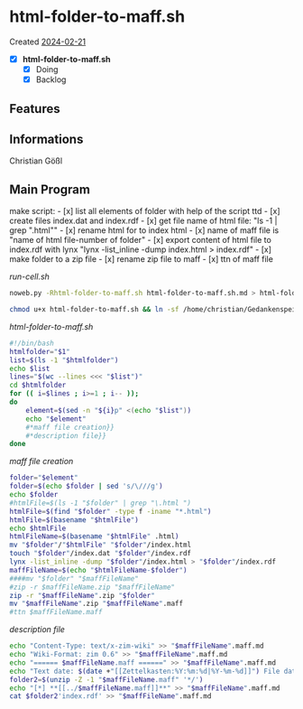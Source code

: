 # html-folder-to-maff.sh
Created [2024-02-21](2024-02-21)

- [X] **html-folder-to-maff.sh**
    - [X] Doing
    - [X] Backlog

## Features



## Informations
 Christian Gößl
## Main Program

make script:
    - [x] list all elements of folder with help of the script ttd
    - [x] create files index.dat and index.rdf
    - [x] get file name of html file: "ls -1 | grep "\.html""
    - [x] rename html for to index html
    - [x] name of maff file is "name of html file-number of folder"
    - [x] export content of html file to index.rdf with lynx "lynx -list_inline -dump index.html > index.rdf"
    - [x] make folder to a zip file
    - [x] rename zip file to maff
    - [x] ttn of maff file


*run-cell.sh*
```bash
noweb.py -Rhtml-folder-to-maff.sh html-folder-to-maff.sh.md > html-folder-to-maff.sh && echo 'fertig' 
```


```bash
chmod u+x html-folder-to-maff.sh && ln -sf /home/christian/Gedankenspeicher/Gedankenspeicherwiki/CodeFabrik/Gedankenspeicher-Coding/html-folder-to-maff.sh ~/.local/bin/html-folder-to-maff.sh && echo 'fertig'
 ```

*html-folder-to-maff.sh*
```bash
#!/bin/bash
htmlfolder="$1"
list=$(ls -1 "$htmlfolder")
echo $list
lines="$(wc --lines <<< "$list")"
cd $htmlfolder
for (( i=$lines ; i>=1 ; i-- ));
do
	element=$(sed -n "${i}p" <(echo "$list"))
	echo "$element"
    #*maff file creation}}
    #*description file}}
done
```


*maff file creation*
```bash
folder="$element"
folder=$(echo $folder | sed 's/\///g')
echo $folder
#htmlFile=$(ls -1 "$folder" | grep "\.html ")
htmlFile=$(find "$folder" -type f -iname "*.html")
htmlFile=$(basename "$htmlFile")
echo $htmlFile
htmlFileName=$(basename "$htmlFile" .html)
mv "$folder"/"$htmlFile" "$folder"/index.html
touch "$folder"/index.dat "$folder"/index.rdf
lynx -list_inline -dump "$folder"/index.html > "$folder"/index.rdf
maffFileName=$(echo "$htmlFileName-$folder")
####mv "$folder" "$maffFileName"
#zip -r $maffFileName.zip "$maffFileName"
zip -r "$maffFileName".zip "$folder"
mv "$maffFileName".zip "$maffFileName".maff
#ttn $maffFileName.maff
```


*description file*
```bash
echo "Content-Type: text/x-zim-wiki" >> "$maffFileName".maff.md
echo "Wiki-Format: zim 0.6" >> "$maffFileName".maff.md
echo "====== $maffFileName.maff ======" >> "$maffFileName".maff.md
echo "Text date: $(date +"[[Zettelkasten:%Y:%m:%d|%Y-%m-%d]]") File date: $(date +"[[Zettelkasten:%Y:%m:%d|%Y-%m-%d]]" -r "$maffFileName".maff)" >> "$maffFileName".md
folder2=$(unzip -Z -1 "$maffFileName.maff" '*/')
echo "[*] **[[../$maffFileName.maff]]**" >> "$maffFileName".maff.md
cat $folder2'index.rdf' >> "$maffFileName".maff.md
```
